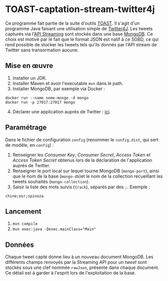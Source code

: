 # TOAST-captation-stream-twitter4j

Ce programme fait partie de la suite d'outils [TOAST](https://github.com/Amleth/TOAST-outils-pour-l-analyse-semiotique-de-Twitter).
Il s'agit d'un programme Java faisant une utilisation simple de [Twitter4J](http://twitter4j.org/en/index.html). Les tweets capturés via l'[API Streaming](https://dev.twitter.com/streaming/public) sont stockés dans une base [MongoDB](https://www.mongodb.com/). Ce choix est motivé par le fait que le format JSON est natif à ce SGBD, ce qui rend possible de stocker les tweets tels qu'ils donnés par l'API stream de Twitter sans transormation aucune.

## Mise en œuvre

  1. Installer un JDK.
  2. Installer Maven et avoir l'executable `mvn` dans le path.
  3. Installer MongoDB, par exemple via Docker :

    docker run --name some-mongo -d mongo
    docker run -p 27017:27017 mongo

  4. Déclarer une application auprès de Twitter : [ici](https://apps.twitter.com/).

## Paramétrage

Dans le fichier de configuration `config` (renommer le `config.dist`, qui sert de modèle, en `config`) :

  1. Renseigner les *Consumer Key*, *Consumer Secret*, *Access Token* et *Access Token Secret* obtenus lors de la déclaration de l'application auprès de Twitter.
  3. Renseigner le port local sur lequel tourne MongoDB (`mongo-port`), ainsi que le nom de la base (`mongo-db`)et le nom de la collection recueillant les tweets souhaités (`mongo-collection`).
  4. Saisir la liste des mots suivis (`track`), séparés par des ```;```. Exemple :

	chine;osr;spinoza

## Lancement

  1. `mvn compile`
  2. `mvn exec:java -Dexec.mainClass="Main"`

## Données

Chaque tweet capté donne lieu à un nouveau document MongoDB. Les différents champs renvoyés par la Streaming API pour un *tweet* sont stockés sous une clef nommée `rawJson`, présente dans chaque document. Ce détail est à garder à l'esprit lors de l'exploitation de la base.
